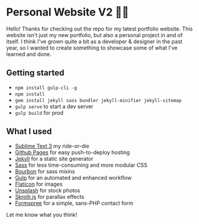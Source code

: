 # Personal Website V2 🚀🔥

Hello! Thanks for checking out the repo for my latest portfolio website. This website isn't just my new portfolio, but also a personal project in and of itself. I think I've grown quite a bit as a developer & designer in the past year, so I wanted to create something to showcase some of what I've learned and done.

## Getting started
- `npm install gulp-cli -g`
- `npm install`
- `gem install jekyll sass bundler jekyll-minifier jekyll-sitemap`
- `gulp serve` to start a dev server
- `gulp build` for prod

## What I used
- [Sublime Text 3](https://www.sublimetext.com/3) my ride-or-die
- [Github Pages](https://pages.github.com/) for easy push-to-deploy hosting
- [Jekyll](https://jekyllrb.com/) for a static site generator
- [Sass](https://sass-lang.com/) for less time-consuming and more modular CSS
- [Bourbon](https://bourbon.io/) for sass mixins
- [Gulp](https://gulpjs.com/) for an automated and enhanced workflow
- [Flaticon](https://www.flaticon.com/) for images
- [Unsplash](https://unsplash.com/) for stock photos
- [Skrollr.js](https://github.com/Prinzhorn/skrollr) for parallax effects
- [Formspree](https://formspree.io/) for a simple, sans-PHP contact form

Let me know what you think!
